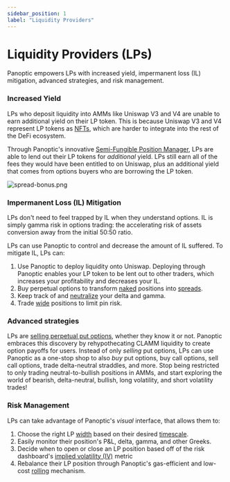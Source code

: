 ```yaml
---
sidebar_position: 1
label: "Liquidity Providers"
---
```

# Liquidity Providers (LPs)

Panoptic empowers LPs with increased yield, impermanent loss (IL) mitigation, advanced strategies, and risk management.

### Increased Yield
LPs who deposit liquidity into AMMs like Uniswap V3 and V4 are unable to earn additional yield on their LP token. This is because Uniswap V3 and V4 represent LP tokens as [NFTs](https://panoptic.xyz/research/reasons-bullish-financial-nfts), which are harder to integrate into the rest of the DeFi ecosystem.

Through Panoptic's innovative [Semi-Fungible Position Manager](https://panoptic.xyz/docs/developers/semifungiblepositionmanager), LPs are able to lend out their LP tokens for *additional* yield. LPs still earn all of the fees they would have been entitled to on Uniswap, plus an additional yield that comes from options buyers who are borrowing the LP token.

![spread-bonus.png](/img/spread-bonus.png)

### Impermanent Loss (IL) Mitigation
LPs don't need to feel trapped by IL when they understand options. IL is simply gamma risk in options trading: the accelerating risk of assets conversion away from the initial 50:50 ratio.

LPs can use Panoptic to control and decrease the amount of IL suffered. To mitigate IL, LPs can:

1. Use Panoptic to deploy liquidity onto Uniswap. Deploying through Panoptic enables your LP token to be lent out to other traders, which increases your profitability and decreases your IL.
2. Buy perpetual options to transform [naked](https://panoptic.xyz/research/naked-covered-call-defi-options) positions into [spreads](https://panoptic.xyz/docs/trading/multi-leg-strategies#spreads).
3. Keep track of and [neutralize](https://panoptic.xyz/research/options-market-making#delta-neutral-trading) your delta and gamma.
4. Trade [wide](https://panoptic.xyz/research/uniswap-lp-width) positions to limit pin risk.

### Advanced strategies
LPs are [selling perpetual put options](https://panoptic.xyz/research/loan-shark-with-put-call-parity#put-call-lp-parity), whether they know it or not. Panoptic embraces this discovery by rehypothecating CLAMM liquidity to create option payoffs for users. Instead of only *selling* put options, LPs can use Panoptic as a one-stop shop to also *buy* put options, buy call options, sell call options, trade delta-neutral straddles, and more. Stop being restricted to only trading neutral-to-bullish positions in AMMs, and start exploring the world of bearish, delta-neutral, bullish, long volatility, and short volatility trades!

### Risk Management
LPs can take advantage of Panoptic's *visual* interface, that allows them to:
1. Choose the right LP [width](https://panoptic.xyz/research/uniswap-lp-calculate-price-range) based on their desired [timescale](https://panoptic.xyz/research/zero-dte-defi-options).
2. Easily monitor their position's P&L, delta, gamma, and other Greeks.
3. Decide when to open or close an LP position based off of the risk dashboard's [implied volatility (IV)](https://panoptic.xyz/research/uniswap-options-lp-analysis#implied-volatility-vs-realized-volatility) metric
4. Rebalance their LP position through Panoptic's gas-efficient and low-cost [rolling](https://panoptic.xyz/research/panoption-trading-strategies-covered-call-rolling#actively-managing-your-positions-the-concept-of-rolling-options) mechanism.